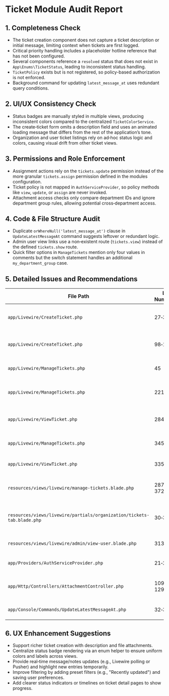 # Ticket Module Audit Report

## 1. Completeness Check
- The ticket creation component does not capture a ticket description or initial message, limiting context when tickets are first logged.
- Critical priority handling includes a placeholder hotline reference that has not been configured.
- Several components reference a `resolved` status that does not exist in `App\Enums\TicketStatus`, leading to inconsistent status handling.
- `TicketPolicy` exists but is not registered, so policy-based authorization is not enforced.
- Background command for updating `latest_message_at` uses redundant query conditions.

## 2. UI/UX Consistency Check
- Status badges are manually styled in multiple views, producing inconsistent colors compared to the centralized `TicketColorService`.
- The create‑ticket form omits a description field and uses an animated loading message that differs from the rest of the application’s tone.
- Organization and user ticket listings rely on ad‑hoc status logic and colors, causing visual drift from other ticket views.

## 3. Permissions and Role Enforcement
- Assignment actions rely on the `tickets.update` permission instead of the more granular `tickets.assign` permission defined in the modules configuration.
- Ticket policy is not mapped in `AuthServiceProvider`, so policy methods like `view`, `update`, or `assign` are never invoked.
- Attachment access checks only compare department IDs and ignore department group rules, allowing potential cross‑department access.

## 4. Code & File Structure Audit
- Duplicate `orWhereNull('latest_message_at')` clause in `UpdateLatestMessageAt` command suggests leftover or redundant logic.
- Admin user view links use a non‑existent route (`tickets.view`) instead of the defined `tickets.show` route.
- Quick filter options in `ManageTickets` mention only four values in comments but the switch statement handles an additional `my_department_group` case.

## 5. Detailed Issues and Recommendations
| File Path | Line Number(s) | Issue | Recommended Fix |
|---|---|---|---|
| `app/Livewire/CreateTicket.php` | 27‑35 | Ticket creation form lacks description/initial message fields, reducing clarity on ticket context. | Add description and optional initial message fields to the form and view. |
| `app/Livewire/CreateTicket.php` | 98‑106 | Critical priority note contains `[HOTLINE_NUMBER]` placeholder. | Replace the placeholder with a configurable setting or remove the note. |
| `app/Livewire/ManageTickets.php` | 45 | Quick‑filter comment omits `my_department_group`, which is handled in code. | Update comment to list all supported filters. |
| `app/Livewire/ManageTickets.php` | 221‑229 | `assignToMe` checks `tickets.update` instead of `tickets.assign`. | Authorize with `tickets.assign` to respect permission granularity. |
| `app/Livewire/ViewTicket.php` | 284‑291 | `assignToMe` also uses `tickets.update` permission. | Switch to `tickets.assign` to align with module permissions. |
| `app/Livewire/ManageTickets.php` | 345‑346 | `changeStatus` handles a `resolved` status not defined in `TicketStatus`. | Align status logic with enum values or add a new enum case. |
| `app/Livewire/ViewTicket.php` | 335‑336 | Same undefined `resolved` status referenced during status changes. | Update to use an existing status or extend the enum. |
| `resources/views/livewire/manage-tickets.blade.php` | 287‑288, 372 | UI conditions reference `resolved` status. | Replace with valid status (e.g., `solution_provided`) or add enum support. |
| `resources/views/livewire/partials/organization/tickets-tab.blade.php` | 30‑35 | Manual status color mapping includes `resolved` and hard‑coded colors. | Use `TicketStatus` enum with `TicketColorService` for consistent styling and valid statuses. |
| `resources/views/livewire/admin/view-user.blade.php` | 313 | Link uses route name `tickets.view`, which is undefined. | Change to `route('tickets.show', $ticket)`. |
| `app/Providers/AuthServiceProvider.php` | 21‑25 | `TicketPolicy` not registered. | Map `Ticket::class => TicketPolicy::class` in the policies array. |
| `app/Http/Controllers/AttachmentController.php` | 109‑112, 129‑131 | Department‑based checks ignore department group rules used elsewhere. | Incorporate department group validation to match ticket access logic. |
| `app/Console/Commands/UpdateLatestMessageAt.php` | 32‑33 | Redundant `orWhereNull('latest_message_at')` clause. | Remove the duplicate condition. |

## 6. UX Enhancement Suggestions
- Support richer ticket creation with description and file attachments.
- Centralize status badge rendering via an enum helper to ensure uniform colors and labels across views.
- Provide real‑time message/notes updates (e.g., Livewire polling or Pusher) and highlight new entries temporarily.
- Improve filtering by adding preset filters (e.g., "Recently updated") and saving user preferences.
- Add clearer status indicators or timelines on ticket detail pages to show progress.

